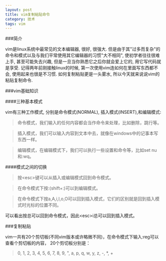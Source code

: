 ```yaml
---
layout: post
title: vim复制粘贴命令
category: 技术
tags: vim
---
```



###简介



vim是linux系统中最常见的文本编辑器, 很好, 很强大. 但是由于其"过多而复杂"的命令和模式以及与我们平常使用其它编辑器的习惯"大不相同", 使初学者往往很难上手, 甚至可能失去兴趣, 但是一旦当你熟悉它之后你就会爱上它的, 用它写代码就是享受. 记得两年前刚接触linux的时候, 第一次使用vim连如何在里面写东西都不会, 使用起来也很是不习惯. 如何复制粘贴更是一头雾水, 所以今天就来说说vim的粘贴复制命令.


###vim基础知识


####三种基本模式


vim有三种工作模式, 分别是命令模式(NORMAL), 插入模式(INSERT),和编辑模式:

>命令模式，我们输入的任何内容都会当作命令来处理，比如删除，跳行等。

>插入模式，我们可以输入内容到文本中去，就像在windows中的记事本写东西一样。

>编辑模式，在编辑模式下，我们可以执行一些设置和命令等，比如set nu和:wq。


####模式之间的切换


>按\<esc\>键可以从插入或编辑模式回到命令模式。

>在命令模式下按:(shift+:)可以到编辑模式。

>在命令模式下按a,A,i,I,o,O可以回到插入模式，它们的区别就是回到插入模式时光标的位置不同。

可以看出按<esc>总可以回到命令模式，因此\<esc\>i总可以回到插入模式。


###复制粘贴


vim一共有20个剪切板(不同vim版本或许略微不同)，在命令模式下输入:reg可以查看个剪切板的内容，
20个剪切板分别是：
>   0, 1, 2, 3, 4, 5, 6, 7, 8, 9, ", a, p, q, w, y, z, -, *, + 
